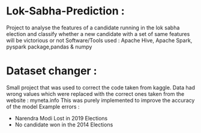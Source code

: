 # Lok-Sabha-Prediction :

Project to analyse the features of a candidate running in the lok sabha election and classify whether a new candidate with a set of same features will be victorious or not 
Software/Tools used : Apache Hive, Apache Spark, pyspark package,pandas & numpy

# Dataset changer :
Small project that was used to correct the code taken from kaggle. Data had wrong values which were replaced with the correct ones taken from the website : myneta.info
This was purely implemented to improve the accuracy of the model
Example errors :
  - Narendra Modi Lost in 2019 Elections
  - No candidate won in the 2014 Elections
  
